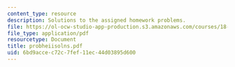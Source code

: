 ```yaml
---
content_type: resource
description: Solutions to the assigned homework problems.
file: https://ol-ocw-studio-app-production.s3.amazonaws.com/courses/18-303-linear-partial-differential-equations-fall-2006/6bd9accec72c7fef11ec44d03895d600_probheiisolns.pdf
file_type: application/pdf
resourcetype: Document
title: probheiisolns.pdf
uid: 6bd9acce-c72c-7fef-11ec-44d03895d600
---
```

